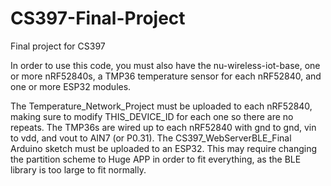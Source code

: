 # CS397-Final-Project
 Final project for CS397

 In order to use this code, you must also have the nu-wireless-iot-base, one or more nRF52840s, a TMP36 temperature sensor for each nRF52840, and one or more ESP32 modules.
 
 The Temperature_Network_Project must be uploaded to each nRF52840, making sure to modify THIS_DEVICE_ID for each one so there are no repeats.
 The TMP36s are wired up to each nRF52840 with gnd to gnd, vin to vdd, and vout to AIN7 (or P0.31).
 The CS397_WebServerBLE_Final Arduino sketch must be uploaded to an ESP32. This may require changing the partition scheme to Huge APP in order to fit everything, as the BLE library is too large to fit normally.
